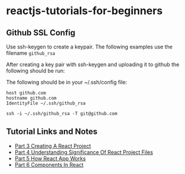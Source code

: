 # reactjs-tutorials-for-beginners
## Github SSL Config
Use ssh-keygen to create a keypair.  The following examples use the filename ```github_rsa```

After creating a key pair with ssh-keygen and uploading it to github the following should be run:

The following should be in your ~/.ssh/config file:
```
host github.com
hostname github.com
IdentityFile ~/.ssh/github_rsa
```

```
ssh -i ~/.ssh/github_rsa -T git@github.com
```


## Tutorial Links and Notes

- [Part 3 Creating A React Project](https://youtu.be/3NjfGNuWOg8?list=PLSsAz5wf2lkK_ekd0J__44KG6QoXetZza)
- [Part 4 Understanding Significance Of React Project Files](https://youtu.be/MZfOqCx0s7s?list=PLSsAz5wf2lkK_ekd0J__44KG6QoXetZza)
- [Part 5 How React App Works](https://youtu.be/DYNBBqlwL_o?list=PLSsAz5wf2lkK_ekd0J__44KG6QoXetZza)
- [Part 6 Components In React](https://youtu.be/r57Jck10_-0?list=PLSsAz5wf2lkK_ekd0J__44KG6QoXetZza)